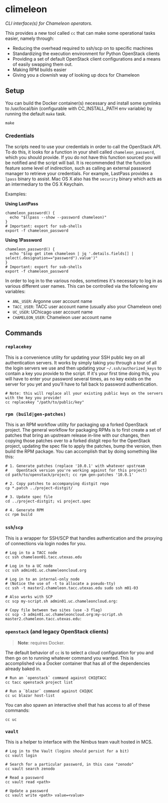 # climeleon

_CLI interface(s) for Chameleon operators._

This provides a new tool called `cc` that can make some operational tasks easier, namely through:

  - Reducing the overhead required to ssh/scp on to specific machines
  - Standardizing the execution environment for Python OpenStack clients
  - Providing a set of default OpenStack client configurations and a means of easily swapping them out.
  - Making RPM builds easier
  - Giving you a clownish way of looking up docs for Chameleon

## Setup

You can build the Docker container(s) necessary and install some symlinks to /usr/local/bin (configurable with CC_INSTALL_PATH env variable) by running the default `make` task.

```
make
```

### Credentials

The scripts need to use your credentials in order to call the OpenStack API. To do this, it looks for a function in your shell called `chameleon_password`, which you should provide. If you do not have this function sourced you will be notified and the script will bail. It is recommended that the function feature some level of indirection, such as calling an external password manager to retrieve your credentials. For example, LastPass provides a `lpass` binary to assist. Mac OS X also has the `security` binary which acts as an intermediary to the OS X Keychain.

Examples:

**Using LastPass**

```
chameleon_password() {
  echo "$(lpass --show --password chameleon)"
}
# Important: export for sub-shells
export -f chameleon_password
```

**Using 1Password**

```
chameleon_password() {
  echo "$(op get item chameleon | jq '.details.fields[] | select(.designation=="password").value')"
}
# Important: export for sub-shells
export -f chameleon_password
```

In order to log in to the various nodes, sometimes it's necessary to log in as various different user names. This can be controlled via the following env variables:

  * `ANL_USER`: Argonne user account name
  * `TACC_USER`: TACC user account name (usually also your Chameleon one)
  * `UC_USER`: UChicago user account name
  * `CHAMELEON_USER`: Chameleon user account name

## Commands

### `replacekey`

This is a convenience utility for updating your SSH public key on all authentication servers. It works by simply taking you through a tour of all the login servers we use and then updating your `~/.ssh/authorized_keys` to contain a key you provide to the script. If it's your first time doing this, you will have to enter your password several times, as no key exists on the server for you yet and you'll have to fall back to password authentication.

```
# Note: this will replace all your existing public keys on the servers with the key you provide!
cc replacekey "/path/to/public/key"
```

### `rpm (build|gen-patches)`

This is an RPM workflow utility for packaging up a forked OpenStack project. The general workflow for packaging RPMs is to first create a set of patches that bring an upstream release in-line with our changes, then copying those patches over to a forked distgit repo for the OpenStack project, updating the spec file to apply the patches, bump the version, then build the RPM package. You can accomplish that by doing something like this:

```
# 1. Generate patches (replace '10.0.1' with whatever upstream
#    OpenStack version you're working against for this project)
cd path/to/openstack/project; cc rpm gen-patches '10.0.1'

# 2. Copy patches to accompanying distgit repo
cp *.patch ../project-distgit/

# 3. Update spec file
cd ../project-distgit; vi project.spec

# 4. Generate RPM
cc rpm build
```

### `ssh`/`scp`

This is a wrapper for SSH/SCP that handles authentication and the proxying of connections via login nodes for you.

```
# Log in to a TACC node
cc ssh chameleon01.tacc.utexas.edu

# Log in to a UC node
cc ssh admin01.uc.chameleoncloud.org

# Log in to an internal-only node
# (Notice the use of -t to allocate a pseudo-tty)
cc ssh -t master2.chameleon.tacc.utexas.edu sudo ssh m01-03

# Also works with SCP
cc scp my-script.sh admin01.uc.chameleoncloud.org:

# Copy file between two sites (use -3 flag)
cc scp -3 admin01.uc.chameleoncloud.org:my-script.sh master2.chameleon.tacc.utexas.edu:
```

### `openstack` (and legacy OpenStack clients)

> **Note**: requires Docker.

The default behavior of `cc` is to select a cloud configuration for you and then go on to running whatever command you wanted. This is accomplished via a Docker container that has all of the dependencies already baked in.

```
# Run an `openstack` command against CHI@TACC
cc tacc openstack project list

# Run a `blazar` command against CHI@UC
cc uc blazar host-list
```

You can also spawn an interactive shell that has access to all of these commands:

```
cc uc
```

### `vault`

This is a helper to interface with the Nimbus team vault hosted in MCS.

```
# Log in to the Vault (logins should persist for a bit)
cc vault login

# Search for a particular password, in this case "zenodo"
cc vault search zenodo

# Read a password
cc vault read <path>

# Update a password
cc vault write <path> value=<value>
```
